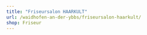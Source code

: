 ```yaml
---
title: "Friseursalon HAARKULT"
url: /waidhofen-an-der-ybbs/friseursalon-haarkult/
shop: Friseur
---
```

